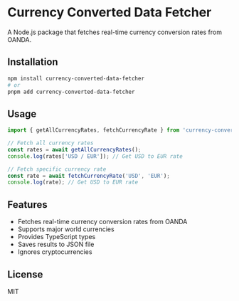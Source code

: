 # Currency Converted Data Fetcher

A Node.js package that fetches real-time currency conversion rates from OANDA.

## Installation

```bash
npm install currency-converted-data-fetcher
# or
pnpm add currency-converted-data-fetcher
```

## Usage

```typescript
import { getAllCurrencyRates, fetchCurrencyRate } from 'currency-converted-data-fetcher';

// Fetch all currency rates
const rates = await getAllCurrencyRates();
console.log(rates['USD / EUR']); // Get USD to EUR rate

// Fetch specific currency rate
const rate = await fetchCurrencyRate('USD', 'EUR');
console.log(rate); // Get USD to EUR rate
```

## Features

- Fetches real-time currency conversion rates from OANDA
- Supports major world currencies
- Provides TypeScript types
- Saves results to JSON file
- Ignores cryptocurrencies

## License

MIT
